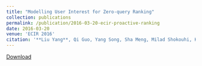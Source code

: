 ```yaml
---
title: "Modelling User Interest for Zero-query Ranking"
collection: publications
permalink: /publication/2016-03-20-ecir-proactive-ranking
date: 2016-03-20
venue: 'ECIR 2016'
citation: '**Liu Yang**, Qi Guo, Yang Song, Sha Meng, Milad Shokouhi, Kieran McDonald and W. Bruce Croft. Modelling User Interest for Zero-query Ranking. In  Proceedings of  the 38th European Conference on Information Retrieval (ECIR 2016), Padova, Italy, March 20-23, 2016. Full Oral Paper. Acceptance rate = 21%.'
---
```


<a href='http://ciir-publications.cs.umass.edu/getpdf.php?id=1213'>Download</a>
